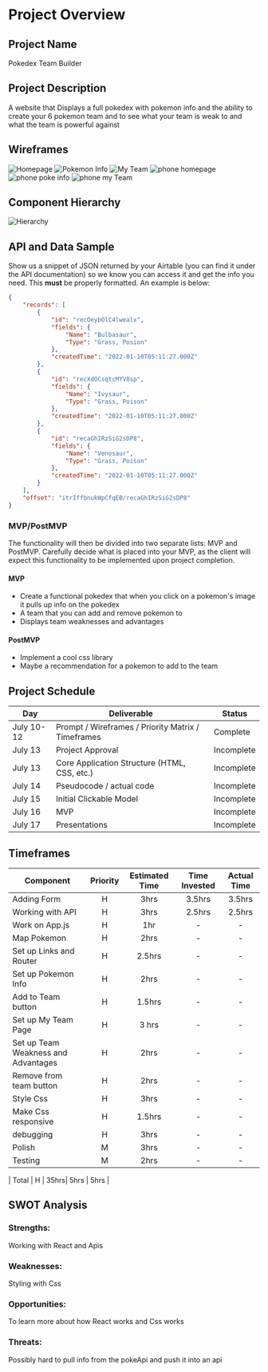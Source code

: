 # Project Overview

## Project Name

Pokedex Team Builder

## Project Description

A website that Displays a full pokedex with pokemon info and the ability to create your 6 pokemon team and to see what your team is weak to and what the team is powerful against

## Wireframes

![Homepage](https://github.com/Jacobdye99/Pokedex-team-builder/blob/main/Assets/Project%202%20mocks%20-%20Pokedex_home.png)
![Pokemon Info](https://github.com/Jacobdye99/Pokedex-team-builder/blob/main/Assets/Project%202%20mocks%20-%20Pokemon%20Info.png)
![My Team](https://github.com/Jacobdye99/Pokedex-team-builder/blob/main/Assets/Project%202%20mocks%20-%20My%20Team_.png)
![phone homepage](https://github.com/Jacobdye99/Pokedex-team-builder/blob/main/Assets/Project%202%20mocks%20-%20Android.png)
![phone poke info](https://github.com/Jacobdye99/Pokedex-team-builder/blob/main/Assets/Project%202%20mocks%20-%20Android%20(2).png)
![phone my Team](https://github.com/Jacobdye99/Pokedex-team-builder/blob/main/Assets/Project%202%20mocks%20-%20Android%20(1).png)

## Component Hierarchy
![Hierarchy](https://github.com/Jacobdye99/Pokedex-team-builder/blob/main/Assets/Project%202%20Heirarchy.png)

## API and Data Sample

Show us a snippet of JSON returned by your Airtable (you can find it under the API documentation) so we know you can access it and get the info you need. This __must__ be properly formatted. An example is below:

```json
{
    "records": [
        {
            "id": "recOeybOlC4lwealx",
            "fields": {
                "Name": "Bulbasaur",
                "Type": "Grass, Posion"
            },
            "createdTime": "2022-01-10T05:11:27.000Z"
        },
        {
            "id": "recXdOCsqtcMYV8sp",
            "fields": {
                "Name": "Ivysaur",
                "Type": "Grass, Poison"
            },
            "createdTime": "2022-01-10T05:11:27.000Z"
        },
        {
            "id": "recaGhIRzSiG2sDP8",
            "fields": {
                "Name": "Venosaur",
                "Type": "Grass, Poison"
            },
            "createdTime": "2022-01-10T05:11:27.000Z"
        }
    ],
    "offset": "itrIffbnukWpCfqEB/recaGhIRzSiG2sDP8"
}
```

### MVP/PostMVP

The functionality will then be divided into two separate lists: MVP and PostMVP.  Carefully decide what is placed into your MVP, as the client will expect this functionality to be implemented upon project completion.  

#### MVP 

- Create a functional pokedex that when you click on a pokemon's image it pulls up info on the pokedex 
- A team that you can add and remove pokemon to
- Displays team weaknesses and advantages 

#### PostMVP  

- Implement a cool css library
- Maybe a recommendation for a pokemon to add to the team

## Project Schedule

|  Day | Deliverable | Status
|---|---| ---|
|July 10-12| Prompt / Wireframes / Priority Matrix / Timeframes | Complete
|July 13| Project Approval | Incomplete
|July 13| Core Application Structure (HTML, CSS, etc.) | Incomplete
|July 14| Pseudocode / actual code | Incomplete
|July 15| Initial Clickable Model  | Incomplete
|July 16| MVP | Incomplete
|July 17| Presentations | Incomplete

## Timeframes


| Component | Priority | Estimated Time | Time Invested | Actual Time |
| --- | :---: |  :---: | :---: | :---: |
| Adding Form | H | 3hrs| 3.5hrs | 3.5hrs |
| Working with API | H | 3hrs| 2.5hrs | 2.5hrs |
| Work on App.js | H | 1hr | - | - |
| Map Pokemon | H | 2hrs| - | - |
| Set up Links and Router| H | 2.5hrs | - | - |
| Set up Pokemon Info | H | 2hrs | -  | - |
| Add to Team button | H | 1.5hrs | - | - |
| Set up My Team Page | H | 3 hrs | - | - |
| Set up Team Weakness and Advantages | H | 2hrs | - | - |
| Remove from team button | H | 2hrs | - | - |
| Style Css | H | 3hrs | - | - |
| Make Css responsive | H | 1.5hrs | - | - |
| debugging | H | 3hrs | - | - |
| Polish | M | 3hrs | - | - |
| Testing | M | 2hrs | - | - |

| Total | H | 35hrs| 5hrs | 5hrs |

## SWOT Analysis

### Strengths:
Working with React and Apis
### Weaknesses:
Styling with Css
### Opportunities:
To learn more about how React works and Css works
### Threats:
Possibly hard to pull info from the pokeApi and push it into an api
